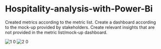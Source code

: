 # Hospitality-analysis-with-Power-Bi
Created  metrics according to the metric list.
Create a dashboard according to the mock-up provided by stakeholders.
Create relevant insights that are not provided in the metric list/mock-up dashboard.





![1 0](https://user-images.githubusercontent.com/88646637/226203420-e7f307ee-1f22-4477-aa02-6f4d3f7c02b2.JPG)
![2 0](https://user-images.githubusercontent.com/88646637/226203438-609351c2-933a-4d5f-ac27-259d45ee77e9.JPG)
